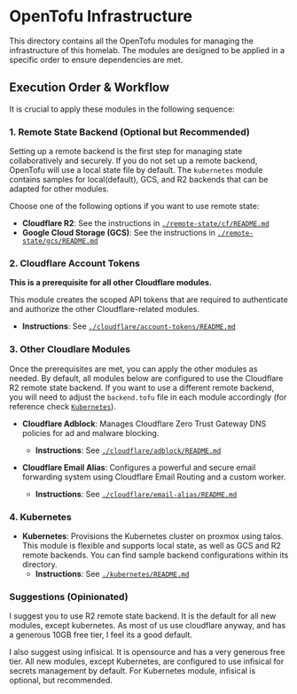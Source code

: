 # OpenTofu Infrastructure

This directory contains all the OpenTofu modules for managing the infrastructure of this homelab. The modules are designed to be applied in a specific order to ensure dependencies are met.

## Execution Order & Workflow

It is crucial to apply these modules in the following sequence:

### 1. Remote State Backend (Optional but Recommended)

Setting up a remote backend is the first step for managing state collaboratively and securely. If you do not set up a remote backend, OpenTofu will use a local state file by default. The `kubernetes` module contains samples for local(default), GCS, and R2 backends that can be adapted for other modules.

Choose one of the following options if you want to use remote state:

- **Cloudflare R2**: See the instructions in [`./remote-state/cf/README.md`](./remote-state/cf/README.md)
- **Google Cloud Storage (GCS)**: See the instructions in [`./remote-state/gcs/README.md`](./remote-state/gcs/README.md)

### 2. Cloudflare Account Tokens

**This is a prerequisite for all other Cloudflare modules.**

This module creates the scoped API tokens that are required to authenticate and authorize the other Cloudflare-related modules.

- **Instructions**: See [`./cloudflare/account-tokens/README.md`](./cloudflare/account-tokens/README.md)

### 3. Other Cloudlare Modules

Once the prerequisites are met, you can apply the other modules as needed. By default, all modules below are configured to use the Cloudflare R2 remote state backend. If you want to use a different remote backend, you will need to adjust the `backend.tofu` file in each module accordingly (for reference check [`Kubernetes`](./kubernetes/README.md)).

- **Cloudflare Adblock**: Manages Cloudflare Zero Trust Gateway DNS policies for ad and malware blocking.
  - **Instructions**: See [`./cloudflare/adblock/README.md`](./cloudflare/adblock/README.md)

- **Cloudflare Email Alias**: Configures a powerful and secure email forwarding system using Cloudflare Email Routing and a custom worker.
  - **Instructions**: See [`./cloudflare/email-alias/README.md`](./cloudflare/email-alias/README.md)

### 4. Kubernetes

- **Kubernetes**: Provisions the Kubernetes cluster on proxmox using talos. This module is flexible and supports local state, as well as GCS and R2 remote backends. You can find sample backend configurations within its directory.
  - **Instructions**: See [`./kubernetes/README.md`](./kubernetes/README.md)

### Suggestions (Opinionated)

I suggest you to use R2 remote state backend. It is the default for all new modules, except kubernetes. As most of us use cloudflare anyway, and has a generous 10GB free tier, I feel its a good default.

I also suggest using infisical. It is opensource and has a very generous free tier. All new modules, except Kubernetes, are configured to use infisical for secrets management by default. For Kubernetes module, infisical is optional, but recommended.

